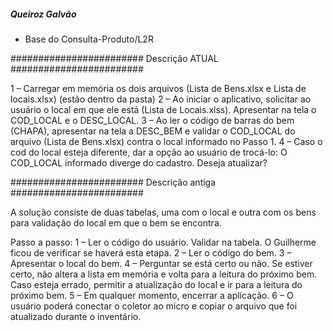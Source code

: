 #####  Queiroz Galvão  #####

- Base do Consulta-Produto/L2R

######################## Descrição ATUAL ########################

1 – Carregar em memória os dois arquivos (Lista de Bens.xlsx e Lista de locais.xlsx) (estão dentro da pasta)
2 – Ao iniciar o aplicativo, solicitar ao usuário o local em que ele está (Lista de Locais.xlss). Apresentar na tela o COD_LOCAL e o DESC_LOCAL.
3 – Ao ler o código de barras do bem (CHAPA), apresentar na tela a DESC_BEM e validar o COD_LOCAL do arquivo (Lista de Bens.xlsx) contra o local informado no Passo 1.
4 – Caso o cod do local esteja diferente, dar a opção ao usuário de trocá-lo: O COD_LOCAL informado diverge do cadastro. Deseja atualizar?



######################## Descrição antiga ########################


A solução consiste de duas tabelas, uma com o local e outra com os bens para validação do local em que o bem se encontra.
 
Passo a passo:
1 – Ler o código do usuário. Validar na tabela. O Guilherme ficou de verificar se haverá esta etapa.
2 – Ler o código do bem.
3 – Apresentar o local do bem.
4 – Perguntar se está certo ou não. Se estiver certo, não altera a lista em memória e volta para a leitura do próximo bem. Caso esteja errado, permitir a atualização do local e ir para a leitura do próximo bem.
5 – Em qualquer momento, encerrar a aplicação.
6 – O usuário poderá conectar o coletor ao micro e copiar o arquivo que foi atualizado durante o inventário.